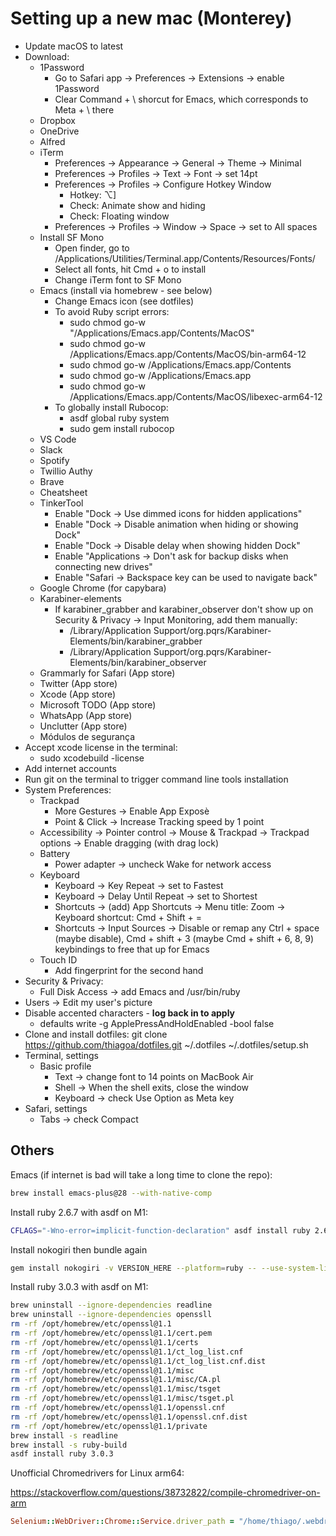 # Setting up a new mac (Monterey)

- Update macOS to latest
- Download:
  - 1Password
    - Go to Safari app -> Preferences -> Extensions -> enable 1Password
    - Clear Command + \ shorcut for Emacs, which corresponds to Meta + \ there
  - Dropbox
  - OneDrive
  - Alfred
  - iTerm
    - Preferences -> Appearance -> General -> Theme -> Minimal
    - Preferences -> Profiles -> Text -> Font -> set 14pt
    - Preferences -> Profiles -> Configure Hotkey Window
      - Hotkey: ⌥]
      - Check: Animate show and hiding
      - Check: Floating window
    - Preferences -> Profiles -> Window -> Space -> set to All spaces
  - Install SF Mono
    - Open finder, go to /Applications/Utilities/Terminal.app/Contents/Resources/Fonts/
    - Select all fonts, hit Cmd + o to install
    - Change iTerm font to SF Mono
  - Emacs (install via homebrew - see below)
    - Change Emacs icon (see dotfiles)
    - To avoid Ruby script errors:
      - sudo chmod go-w "/Applications/Emacs.app/Contents/MacOS"
      - sudo chmod go-w /Applications/Emacs.app/Contents/MacOS/bin-arm64-12
      - sudo chmod go-w /Applications/Emacs.app/Contents
      - sudo chmod go-w /Applications/Emacs.app
      - sudo chmod go-w /Applications/Emacs.app/Contents/MacOS/libexec-arm64-12
    - To globally install Rubocop:
      - asdf global ruby system
      - sudo gem install rubocop
  - VS Code
  - Slack
  - Spotify
  - Twillio Authy
  - Brave
  - Cheatsheet
  - TinkerTool
    - Enable "Dock -> Use dimmed icons for hidden applications"
    - Enable "Dock -> Disable animation when hiding or showing Dock"
    - Enable "Dock -> Disable delay when showing hidden Dock"
    - Enable "Applications -> Don't ask for backup disks when connecting new drives"
    - Enable "Safari -> Backspace key can be used to navigate back"
  - Google Chrome (for capybara)
  - Karabiner-elements
    - If karabiner_grabber and karabiner_observer don't show up on Security & Privacy -> Input Monitoring, add them manually:
      - /Library/Application Support/org.pqrs/Karabiner-Elements/bin/karabiner_grabber
      - /Library/Application Support/org.pqrs/Karabiner-Elements/bin/karabiner_observer
  - Grammarly for Safari (App store)
  - Twitter (App store)
  - Xcode (App store)
  - Microsoft TODO (App store)
  - WhatsApp (App store)
  - Unclutter (App store)
  - Módulos de segurança
- Accept xcode license in the terminal:
  - sudo xcodebuild -license
- Add internet accounts
- Run git on the terminal to trigger command line tools installation
- System Preferences:
  - Trackpad 
    - More Gestures -> Enable App Exposè
    - Point & Click -> Increase Tracking speed by 1 point
  - Accessibility -> Pointer control -> Mouse & Trackpad -> Trackpad options -> Enable dragging (with drag lock)
  - Battery
    - Power adapter -> uncheck Wake for network access
  - Keyboard
    - Keyboard -> Key Repeat -> set to Fastest
    - Keyboard -> Delay Until Repeat -> set to Shortest
    - Shortcuts -> (add) App Shortcuts -> Menu title: Zoom -> Keyboard shortcut: Cmd + Shift + =
    - Shortcuts -> Input Sources -> Disable or remap any Ctrl + space (maybe disable), Cmd + shift + 3 (maybe Cmd + shift + 6, 8, 9) keybindings to free that up for Emacs
  - Touch ID
    - Add fingerprint for the second hand
- Security & Privacy:
  - Full Disk Access -> add Emacs and /usr/bin/ruby
- Users -> Edit my user's picture
- Disable accented characters - **log back in to apply**
  - defaults write -g ApplePressAndHoldEnabled -bool false
- Clone and install dotfiles:
        git clone https://github.com/thiagoa/dotfiles.git ~/.dotfiles
        ~/.dotfiles/setup.sh
- Terminal, settings
  - Basic profile
    - Text -> change font to 14 points on MacBook Air
    - Shell -> When the shell exits, close the window
    - Keyboard -> check Use Option as Meta key
- Safari, settings
  - Tabs -> check Compact

## Others

Emacs (if internet is bad will take a long time to clone the repo):

```sh
brew install emacs-plus@28 --with-native-comp
```

Install ruby 2.6.7 with asdf on M1:

```sh
CFLAGS="-Wno-error=implicit-function-declaration" asdf install ruby 2.6.7
```

Install nokogiri then bundle again

```sh
gem install nokogiri -v VERSION_HERE --platform=ruby -- --use-system-libraries
```

Install ruby 3.0.3 with asdf on M1:

```sh
brew uninstall --ignore-dependencies readline
brew uninstall --ignore-dependencies openssll
rm -rf /opt/homebrew/etc/openssl@1.1
rm -rf /opt/homebrew/etc/openssl@1.1/cert.pem
rm -rf /opt/homebrew/etc/openssl@1.1/certs 
rm -rf /opt/homebrew/etc/openssl@1.1/ct_log_list.cnf
rm -rf /opt/homebrew/etc/openssl@1.1/ct_log_list.cnf.dist
rm -rf /opt/homebrew/etc/openssl@1.1/misc
rm -rf /opt/homebrew/etc/openssl@1.1/misc/CA.pl
rm -rf /opt/homebrew/etc/openssl@1.1/misc/tsget
rm -rf /opt/homebrew/etc/openssl@1.1/misc/tsget.pl
rm -rf /opt/homebrew/etc/openssl@1.1/openssl.cnf
rm -rf /opt/homebrew/etc/openssl@1.1/openssl.cnf.dist
rm -rf /opt/homebrew/etc/openssl@1.1/private
brew install -s readline
brew install -s ruby-build
asdf install ruby 3.0.3
```

Unofficial Chromedrivers for Linux arm64:

https://stackoverflow.com/questions/38732822/compile-chromedriver-on-arm

```ruby
Selenium::WebDriver::Chrome::Service.driver_path = "/home/thiago/.webdrivers/chromedriver"
```

